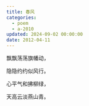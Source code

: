 ```yaml
---
title: 春风
categories:
  - poem
  - a-2010
updated: 2024-09-02 00:00:00
date: 2012-04-11
---
```


飘飘荡荡旗幡动，

隐隐约约似风行。

心平气和拂柳绿，

天高云淡燕山青。
